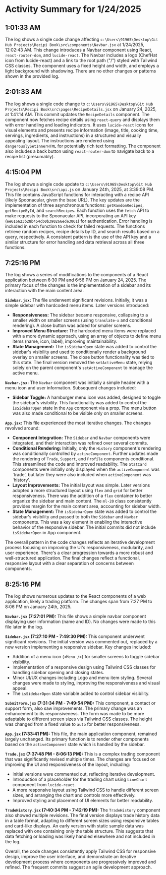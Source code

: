 # Activity Summary for 1/24/2025

## 1:01:33 AM
The log shows a single code change affecting `c:\Users\91965\Desktop\Git Hub Projects\Recipi Book\src\components\Navbar.jsx` at 1/24/2025, 12:02:43 AM.  This change introduces a Navbar component using React, `react-router-dom`, and `lucide-react`. The Navbar includes a logo (ChefHat icon from lucide-react) and a link to the root path ("/") styled with Tailwind CSS classes.  The component uses a fixed height and width, and employs a light background with shadowing.  There are no other changes or patterns shown in the provided log.


## 2:01:33 AM
The log shows a single code change to `c:\Users\91965\Desktop\Git Hub Projects\Recipi Book\src\pages\RecipeDetails.jsx` on January 24, 2025, at 1:41:14 AM.  This commit updates the `RecipeDetails` component.  The component now fetches recipe details using `react-query` and displays them with error handling and loading indicators.  It uses `lucide-react` icons for visual elements and presents recipe information (image, title, cooking time, servings, ingredients, and instructions) in a structured and visually appealing layout. The instructions are rendered using `dangerouslySetInnerHTML` for potentially rich text formatting.  The component also includes a back button using `react-router-dom` to navigate back to a recipe list (presumably).


## 4:15:04 PM
The log shows a single code update to `c:\Users\91965\Desktop\Git Hub Projects\Recipi Book\src\api.js` on January 24th, 2025, at 3:39:08 PM.  This file contains JavaScript functions for interacting with a recipe API (likely Spoonacular, given the base URL).  The key updates are the implementation of three asynchronous functions: `getRandomRecipes`, `getRecipeById`, and `searchRecipes`.  Each function uses the `fetch` API to make requests to the Spoonacular API, incorporating an API key (`ee616623b28b454cb0b390266ede3061`) for authentication. Error handling is included in each function to check for failed requests.  The functions retrieve random recipes, recipe details by ID, and search results based on a query, respectively.  A consistent pattern is the use of the API key and a similar structure for error handling and data retrieval across all three functions.


## 7:25:16 PM
The log shows a series of modifications to the components of a React application between 6:30 PM and 6:56 PM on January 24, 2025.  The primary focus of the changes is the implementation of a sidebar and its interaction with the main content area.

**`Sidebar.jsx`:**  The file underwent significant revisions. Initially, it was a simple sidebar with hardcoded menu items.  Later versions introduced:

* **Responsiveness:**  The sidebar became responsive, collapsing to a smaller width on smaller screens (using `translate-x` and conditional rendering). A close button was added for smaller screens.
* **Improved Menu Structure:**  The hardcoded menu items were replaced with a more dynamic approach, using an array of objects to define menu items (name, icon, label), improving maintainability.
* **State Management:**  The `isSidebarOpen` state was added to control the sidebar's visibility and used to conditionally render a background overlay on smaller screens. The close button functionality was tied to this state.  The final version removed the  `setActiveMenu` state, relying solely on the parent component's `setActiveComponent` to manage the active menu.

**`Navbar.jsx`:** The `Navbar` component was initially a simple header with a menu icon and user information.  Subsequent changes included:

* **Sidebar Toggle:**  A hamburger menu icon was added, designed to toggle the sidebar's visibility.  This functionality was added to control the `isSidebarOpen` state in the `App` component via a prop.  The menu button was also made conditional to be visible only on smaller screens.


**`App.jsx`:** This file experienced the most iterative changes. The changes revolved around:

* **Component Integration:**  The `Sidebar` and `Navbar` components were integrated, and their interaction was refined over several commits.
* **Conditional Rendering:** Initially, only the `History` component's rendering was conditionally controlled by `activeComponent`.  Further updates made the rendering of `Trade`, `Support`, and `Profile` components conditional. This streamlined the code and improved readability.  The `StatCard` components were initially only displayed when the `activeComponent` was 'trade', but later they were also included when `activeComponent` was 'history'.
* **Layout Improvements:** The initial layout was simple.  Later versions adopted a more structured layout using `flex` and `grid` for better responsiveness.  There was the addition of a `flex` container to better organize the sidebar and main content. The `ml-20` class consistently provides margin for the main content area, accounting for sidebar width.
* **State Management:** The `isSidebarOpen` state was added to control the sidebar's visibility and passed to both the `Sidebar` and `Navbar` components.  This was a key element in enabling the interactive behavior of the responsive sidebar.  The initial commits did not include `isSidebarOpen` in App component.

The overall pattern in the code changes reflects an iterative development process focusing on improving the UI's responsiveness, modularity, and user experience.  There's a clear progression towards a more robust and well-structured application.  The final changes reflect a functional, responsive layout with a clear separation of concerns between components.


## 8:25:16 PM
The log shows numerous updates to the React components of a web application, likely a trading platform.  The changes span from 7:27 PM to 8:06 PM on January 24th, 2025.

**`Navbar.jsx` (7:27:01 PM):** This file shows a simple navbar component displaying user information (name and ID). No changes were made to this file later in the log.

**`Sidebar.jsx` (7:27:10 PM - 7:49:30 PM):** This component underwent significant revisions. The initial version was commented out, replaced by a new version implementing a responsive sidebar.  Key changes included:

*   Addition of a menu icon (`<Menu />`) for smaller screens to toggle sidebar visibility.
*   Implementation of a responsive design using Tailwind CSS classes for handling sidebar opening and closing states.
*   Minor UI/UX changes including Logo and menu item styling.  Several changes were made to styling, improving the responsiveness and visual appeal.
*   The `isSidebarOpen` state variable added to control sidebar visibility.

**`SubmitForm.jsx` (7:31:34 PM - 7:49:54 PM):**  This component, a contact or support form, also saw improvements.  The primary change was an enhancement to its responsiveness. The form was made to be more adaptable to different screen sizes via Tailwind CSS classes. The height was changed from a fixed value to `auto` for better responsiveness.

**`App.jsx` (7:33:41 PM):**  This file, the main application component, remained largely unchanged. Its primary function is to render other components based on the `activeComponent` state which is handled by the sidebar.

**`Trade.jsx` (7:37:48 PM - 8:06:13 PM):**  This is a complex trading component that was significantly revised multiple times.  The changes are focused on improving the UI and responsiveness of the layout, including:

*   Initial versions were commented out, reflecting iterative development.
*   Introduction of a placeholder for the trading chart using `LineChart` component from `lucide-react`.
*   A more responsive layout using Tailwind CSS to handle different screen sizes, and arranging the chart and controls more effectively.
*   Improved styling and placement of UI elements for better readability.

**`TradeHistory.jsx` (7:40:34 PM - 7:42:19 PM):** The `TradeHistory` component also showed multiple revisions. The final version displays trade history data in a table format, adapting to different screen sizes using responsive tables and card-like displays.  An early version with static sample data was replaced with one containing only the table structure. This suggests that data fetching or loading was likely handled elsewhere and not included in the log.


Overall, the code changes consistently apply Tailwind CSS for responsive design, improve the user interface, and demonstrate an iterative development process where components are progressively improved and refined.  The frequent commits suggest an agile development approach.
